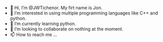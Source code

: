 - 👋 Hi, I’m @JWTichenor.  My firt name is Jon.
- 👀 I’m interested in using multiple programming languages like C++ and python.
- 🌱 I’m currently learning python.
- 💞️ I’m looking to collaborate on nothing at the moment.
- 📫 How to reach me ...

<!---
JWTichenor/JWTichenor is a ✨ special ✨ repository because its `README.md` (this file) appears on your GitHub profile.
You can click the Preview link to take a look at your changes.
--->
